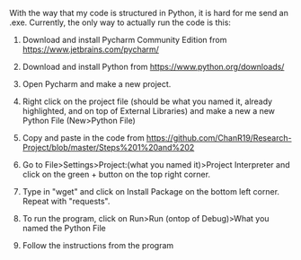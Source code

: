 With the way that my code is structured in Python, it is hard for me send an .exe.
Currently, the only way to actually run the code is this:
1. Download and install Pycharm Community Edition from https://www.jetbrains.com/pycharm/
2. Download and install Python from https://www.python.org/downloads/ 
3. Open Pycharm and make a new project.
4. Right click on the project file (should be what you named it, already highlighted, and on top of External Libraries) and make a new a new Python File (New>Python File)
6. Copy and paste in the code from https://github.com/ChanR19/Research-Project/blob/master/Steps%201%20and%202
7. Go to File>Settings>Project:(what you named it)>Project Interpreter and click on the green + button on the top right corner.
8. Type in "wget" and click on Install Package on the bottom left corner. Repeat with "requests".

9. To run the program, click on Run>Run (ontop of Debug)>What you named the Python File
10. Follow the instructions from the program

